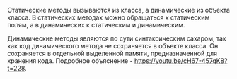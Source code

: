 
Статические методы вызываются из класса, а динамические из объекта класса. В статических методах можно обращаться к статическим полям, а в динамических к статическим и динамическим. 

Динамические методы являются по сути синтаксическим сахаром, так как код динамического метода не сохраняется в объекте класса. Он сохраняется в отдельной выделенной памяти, предназначенной для хранения кода. Подробное объяснение - https://youtu.be/cH67-457qK8?t=228. 